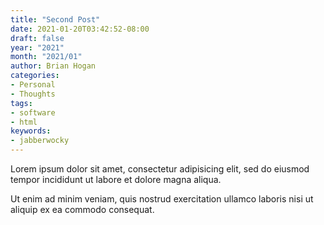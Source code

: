 ```yaml
---
title: "Second Post"
date: 2021-01-20T03:42:52-08:00
draft: false
year: "2021"
month: "2021/01"
author: Brian Hogan
categories:
- Personal
- Thoughts
tags:
- software
- html
keywords:
- jabberwocky
---
```

Lorem ipsum dolor sit amet, consectetur adipisicing elit, sed do
eiusmod
tempor incididunt ut labore et dolore magna aliqua.
<!--more-->
Ut enim ad minim veniam, quis nostrud exercitation ullamco laboris nisi
ut
aliquip ex ea commodo consequat.